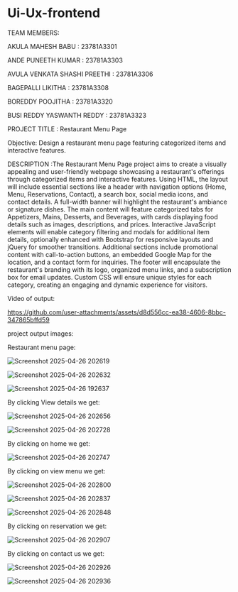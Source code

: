 # Ui-Ux-frontend

TEAM MEMBERS:

AKULA MAHESH BABU	: 23781A3301

ANDE PUNEETH KUMAR	: 23781A3303

AVULA VENKATA SHASHI PREETHI	: 23781A3306

BAGEPALLI LIKITHA	: 23781A3308

BOREDDY POOJITHA	: 23781A3320

BUSI REDDY YASWANTH REDDY	: 23781A3323

PROJECT TITLE : Restaurant Menu Page

Objective: Design a restaurant menu page featuring categorized items and interactive features.

DESCRIPTION :The Restaurant Menu Page project aims to create a visually appealing and user-friendly webpage showcasing a restaurant's offerings through categorized items and interactive features. Using HTML, the layout will include essential sections like a header with navigation options (Home, Menu, Reservations, Contact), a search box, social media icons, and contact details. A full-width banner will highlight the restaurant's ambiance or signature dishes. The main content will feature categorized tabs for Appetizers, Mains, Desserts, and Beverages, with cards displaying food details such as images, descriptions, and prices. Interactive JavaScript elements will enable category filtering and modals for additional item details, optionally enhanced with Bootstrap for responsive layouts and jQuery for smoother transitions. Additional sections include promotional content with call-to-action buttons, an embedded Google Map for the location, and a contact form for inquiries. The footer will encapsulate the restaurant's branding with its logo, organized menu links, and a subscription box for email updates. Custom CSS will ensure unique styles for each category, creating an engaging and dynamic experience for visitors.

Video of output:

https://github.com/user-attachments/assets/d8d556cc-ea38-4606-8bbc-347865bffd59



project output images:

Restaurant menu page:

![Screenshot 2025-04-26 202619](https://github.com/user-attachments/assets/c977d213-b2cd-43cb-ac73-9e342cd0cf97)

![Screenshot 2025-04-26 202632](https://github.com/user-attachments/assets/dd75a3a1-7c26-41ab-b9c6-ccd434be0d36)

![Screenshot 2025-04-26 192637](https://github.com/user-attachments/assets/36452c60-a052-491e-ae99-7d8a84a6cd54)

By clicking View details we get:

![Screenshot 2025-04-26 202656](https://github.com/user-attachments/assets/a570e7d6-3b31-4b4b-bffa-b9f12c29fb79)

![Screenshot 2025-04-26 202728](https://github.com/user-attachments/assets/0ab46b7b-c787-4598-b44f-93177e7c2a26)

By clicking on home we get:

![Screenshot 2025-04-26 202747](https://github.com/user-attachments/assets/1a0d673a-5172-49d2-873b-dc0abf3f001e)

By clicking on view menu we get:

![Screenshot 2025-04-26 202800](https://github.com/user-attachments/assets/67468d2e-de82-4e01-8cf9-88a3e250c606)

![Screenshot 2025-04-26 202837](https://github.com/user-attachments/assets/2ba660b3-93fd-4be0-9089-f6fde675a82a)

![Screenshot 2025-04-26 202848](https://github.com/user-attachments/assets/61a75b78-fd8c-4c73-803f-a828f2d677b3)

By clicking on reservation we get:

![Screenshot 2025-04-26 202907](https://github.com/user-attachments/assets/9ff764c4-d556-4894-ac91-dc22a08328ba)

By clicking on contact us we get:

![Screenshot 2025-04-26 202926](https://github.com/user-attachments/assets/199a5fc5-48cd-447d-8c89-f8ae7b1b0523)

![Screenshot 2025-04-26 202936](https://github.com/user-attachments/assets/a677f580-f2cf-4b81-80a3-604c56ba196a)
